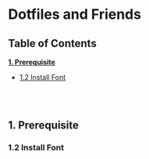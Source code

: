 # Dotfiles and Friends

## Table of Contents
**[1. Prerequisite](#heading--1)**

  * [1.2 Install Font](#heading--1-1)


<br>
<br>


## 1. Prerequisite <a name="heading--1"/>
### 1.2 Install Font

